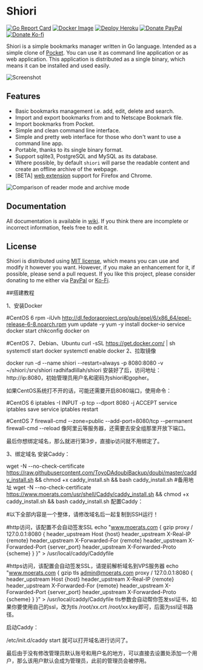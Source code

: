 # Shiori

[![Go Report Card](https://goreportcard.com/badge/github.com/go-shiori/shiori)](https://goreportcard.com/report/github.com/go-shiori/shiori)
[![Docker Image](https://img.shields.io/static/v1?label=image&message=Docker&color=1488C6&logo=docker)](https://hub.docker.com/r/radhifadlillah/shiori)
[![Deploy Heroku](https://img.shields.io/static/v1?label=deploy&message=Heroku&color=430098&logo=heroku)](https://heroku.com/deploy)
[![Donate PayPal](https://img.shields.io/static/v1?label=donate&message=PayPal&color=00457C&logo=paypal)](https://www.paypal.me/RadhiFadlillah)
[![Donate Ko-fi](https://img.shields.io/static/v1?label=donate&message=Ko-fi&color=F16061&logo=ko-fi)](https://ko-fi.com/radhifadlillah)

Shiori is a simple bookmarks manager written in Go language. Intended as a simple clone of [Pocket](https://getpocket.com//). You can use it as command line application or as web application. This application is distributed as a single binary, which means it can be installed and used easily.

![Screenshot](https://raw.githubusercontent.com/go-shiori/shiori/master/docs/readme/cover.png)

## Features

- Basic bookmarks management i.e. add, edit, delete and search.
- Import and export bookmarks from and to Netscape Bookmark file.
- Import bookmarks from Pocket.
- Simple and clean command line interface.
- Simple and pretty web interface for those who don't want to use a command line app.
- Portable, thanks to its single binary format.
- Support sqlite3, PostgreSQL and MySQL as its database.
- Where possible, by default `shiori` will parse the readable content and create an offline archive of the webpage.
- [BETA] [web extension](https://github.com/go-shiori/shiori-web-ext) support for Firefox and Chrome.

![Comparison of reader mode and archive mode](https://raw.githubusercontent.com/go-shiori/shiori/master/docs/readme/comparison.png)

## Documentation

All documentation is available in [wiki](https://github.com/RadhiFadlillah/shiori/wiki). If you think there are incomplete or incorrect information, feels free to edit it.

## License

Shiori is distributed using [MIT license](https://choosealicense.com/licenses/mit/), which means you can use and modify it however you want. However, if you make an enhancement for it, if possible, please send a pull request. If you like this project, please consider donating to me either via [PayPal](https://www.paypal.me/RadhiFadlillah) or [Ko-Fi](https://ko-fi.com/radhifadlillah).

##搭建教程

1、安装Docker

#CentOS 6
rpm -iUvh http://dl.fedoraproject.org/pub/epel/6/x86_64/epel-release-6-8.noarch.rpm
yum update -y
yum -y install docker-io
service docker start
chkconfig docker on

#CentOS 7、Debian、Ubuntu
curl -sSL https://get.docker.com/ | sh
systemctl start docker
systemctl enable docker
2、拉取镜像

docker run -d --name shiori --restart=always -p 8080:8080 -v ~/shiori:/srv/shiori radhifadlillah/shiori
安装好了后，访问地址：http://ip:8080，初始管理员用户名和密码为shiori和gopher。

如果CentOS系统打不开的话，可能还需要开启8080端口，使用命令：

#CentOS 6
iptables -I INPUT -p tcp --dport 8080 -j ACCEPT
service iptables save
service iptables restart

#CentOS 7
firewall-cmd --zone=public --add-port=8080/tcp --permanent
firewall-cmd --reload
像阿里云等服务器，还需要去安全组那里开放下端口。

最后你想绑定域名，那么就进行第3步，直接ip访问就不用绑定了。

3、绑定域名
安装Caddy：

wget -N --no-check-certificate https://raw.githubusercontent.com/ToyoDAdoubiBackup/doubi/master/caddy_install.sh && chmod +x caddy_install.sh && bash caddy_install.sh
#备用地址
wget -N --no-check-certificate https://www.moerats.com/usr/shell/Caddy/caddy_install.sh && chmod +x caddy_install.sh && bash caddy_install.sh
配置Caddy：

#以下全部内容是一个整体，请修改域名后一起复制到SSH运行！

#http访问，该配置不会自动签发SSL
echo "www.moerats.com {
 gzip
 proxy / 127.0.0.1:8080 {
    header_upstream Host {host}
    header_upstream X-Real-IP {remote}
    header_upstream X-Forwarded-For {remote}
    header_upstream X-Forwarded-Port {server_port}
    header_upstream X-Forwarded-Proto {scheme}
  }
}" > /usr/local/caddy/Caddyfile

#https访问，该配置会自动签发SSL，请提前解析域名到VPS服务器
echo "www.moerats.com {
 gzip
 tls admin@moerats.com
 proxy / 127.0.0.1:8080 {
    header_upstream Host {host}
    header_upstream X-Real-IP {remote}
    header_upstream X-Forwarded-For {remote}
    header_upstream X-Forwarded-Port {server_port}
    header_upstream X-Forwarded-Proto {scheme}
  }
}" > /usr/local/caddy/Caddyfile
tls参数会自动帮你签发ssl证书，如果你要使用自己的ssl，改为tls /root/xx.crt /root/xx.key即可，后面为ssl证书路径。

启动Caddy：

/etc/init.d/caddy start
就可以打开域名进行访问了。

最后由于没有修改管理员默认账号和用户名的地方，可以直接去设置处添加一个用户，那么该用户默认会成为管理员，此前的管理员会被停用。

